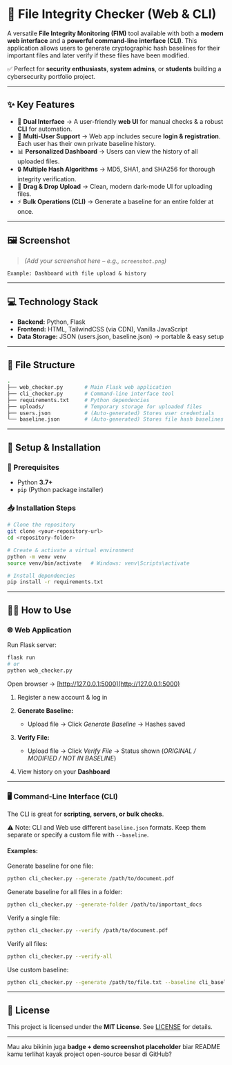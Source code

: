 # 📂 File Integrity Checker (Web & CLI)

A versatile **File Integrity Monitoring (FIM)** tool available with both a **modern web interface** and a **powerful command-line interface (CLI)**.
This application allows users to generate cryptographic hash baselines for their important files and later verify if these files have been modified.

✅ Perfect for **security enthusiasts**, **system admins**, or **students** building a cybersecurity portfolio project.

---

## ✨ Key Features

* 🎨 **Dual Interface** → A user-friendly **web UI** for manual checks & a robust **CLI** for automation.
* 👥 **Multi-User Support** → Web app includes secure **login & registration**. Each user has their own private baseline history.
* 📊 **Personalized Dashboard** → Users can view the history of all uploaded files.
* 🔒 **Multiple Hash Algorithms** → MD5, SHA1, and SHA256 for thorough integrity verification.
* 📂 **Drag & Drop Upload** → Clean, modern dark-mode UI for uploading files.
* ⚡ **Bulk Operations (CLI)** → Generate a baseline for an entire folder at once.

---

## 🖼️ Screenshot

> *(Add your screenshot here – e.g., `screenshot.png`)*

```
Example: Dashboard with file upload & history
```

---

## 💻 Technology Stack

* **Backend:** Python, Flask
* **Frontend:** HTML, TailwindCSS (via CDN), Vanilla JavaScript
* **Data Storage:** JSON (users.json, baseline.json) → portable & easy setup

---

## 📂 File Structure

```bash
.
├── web_checker.py       # Main Flask web application
├── cli_checker.py       # Command-line interface tool
├── requirements.txt     # Python dependencies
├── uploads/             # Temporary storage for uploaded files
├── users.json           # (Auto-generated) Stores user credentials
└── baseline.json        # (Auto-generated) Stores file hash baselines
```

---

## 🚀 Setup & Installation

### 🔧 Prerequisites

* Python **3.7+**
* `pip` (Python package installer)

### 📥 Installation Steps

```bash
# Clone the repository
git clone <your-repository-url>
cd <repository-folder>

# Create & activate a virtual environment
python -m venv venv
source venv/bin/activate   # Windows: venv\Scripts\activate

# Install dependencies
pip install -r requirements.txt
```

---

## 🧑‍💻 How to Use

### 🌐 Web Application

Run Flask server:

```bash
flask run
# or
python web_checker.py
```

Open browser → [http://127.0.0.1:5000](http://127.0.0.1:5000)

1. Register a new account & log in
2. **Generate Baseline:**

   * Upload file → Click *Generate Baseline* → Hashes saved
3. **Verify File:**

   * Upload file → Click *Verify File* → Status shown (*ORIGINAL / MODIFIED / NOT IN BASELINE*)
4. View history on your **Dashboard**

---

### 🖥️ Command-Line Interface (CLI)

The CLI is great for **scripting, servers, or bulk checks**.

⚠️ Note: CLI and Web use different `baseline.json` formats. Keep them separate or specify a custom file with `--baseline`.

#### Examples:

Generate baseline for one file:

```bash
python cli_checker.py --generate /path/to/document.pdf
```

Generate baseline for all files in a folder:

```bash
python cli_checker.py --generate-folder /path/to/important_docs
```

Verify a single file:

```bash
python cli_checker.py --verify /path/to/document.pdf
```

Verify all files:

```bash
python cli_checker.py --verify-all
```

Use custom baseline:

```bash
python cli_checker.py --generate /path/to/file.txt --baseline cli_baseline.json
```

---

## 📜 License

This project is licensed under the **MIT License**.
See [LICENSE](LICENSE) for details.

---


Mau aku bikinin juga **badge + demo screenshot placeholder** biar README kamu terlihat kayak project open-source besar di GitHub?
